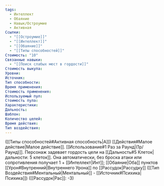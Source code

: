 ```yaml
---
tags:
  - Интеллект
  - Обаяние
  - Навык/Остроумие
  - Активная
Ссылки:
  - "[[Остроумие]]"
  - "[[Интеллект]]"
  - "[[Обаяние]]"
  - "[[Типы способностей]]"
Стоимость: "10"
Связанные навыки:
  - "[[Поиск слабых мест в гордости]]"
Стоимость выкупа:
Уровни:
Источник:
Тип способности:
Время применения:
Стоимость применения:
Используемый пул:
Стоимость пула:
Характеристики:
Дальность:
Шаблон:
Количество целей:
Время действия:
Тип воздействия:
---
```

([[Типы способностей#Активная способность|А]]) [[Действия#Малое действие|Малое действие]]. [[Использование#1 Раз за Раунд|(1р/Раунд)]]. Персонаж задевает гордость цели на [[Дальность#5 Клеток|дальности: 5 клеток]]. Она автоматически, без броска атаки или сопротивления получает 1 + [[Интеллект|Инт]]; [[Обаяние|Оба]] пунктов [[Урон#Внутренний|Внутреннего Урона]] по [[Рассудок|Рассудку]] ([[Тип Воздействия#Ментальный|Ментальный]] - [[Источник#Психика|Психика]]) ([[Рассудок|Рас]]: -3)